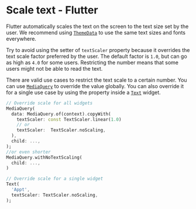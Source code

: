 # Scale text - Flutter

Flutter automatically scales the text on the screen to the text size set by the user. We recommend using [`ThemeData`](https://api.flutter.dev/flutter/material/ThemeData-class.html) to use the same text sizes and fonts everywhere.

Try to avoid using the setter of `textScaler` property because it overrides the text scale factor preferred by the user. The default factor is `1.0`, but can go as high as `4.0` for some users. Restricting the number means that some users might not be able to read the text.

There are valid use cases to restrict the text scale to a certain number. You can use [`MediaQuery`](https://api.flutter.dev/flutter/widgets/MediaQuery-class.html) to override the value globally. You can also override it for a single use case by using the property inside a [`Text`](https://api.flutter.dev/flutter/widgets/Text-class.html) widget.

```dart
// Override scale for all widgets
MediaQuery(
  data: MediaQuery.of(context).copyWith(
    textScaler: const TextScaler.linear(1.0)
    // or
    textScaler:  TextScaler.noScaling, 
  ),
  child: ...,
);
//or even shorter
MediaQuery.withNoTextScaling(
  child: ...,
)

// Override scale for a single widget
Text(
  'Appt', 
  textScaler: TextScaler.noScaling, 
);
```

